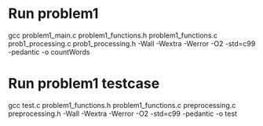 # Run problem1
gcc problem1_main.c problem1_functions.h problem1_functions.c prob1_processing.c prob1_processing.h -Wall -Wextra -Werror -O2 -std=c99 -pedantic -o countWords
# Run problem1 testcase
gcc test.c problem1_functions.h problem1_functions.c preprocessing.c preprocessing.h -Wall -Wextra -Werror -O2 -std=c99 -pedantic -o test